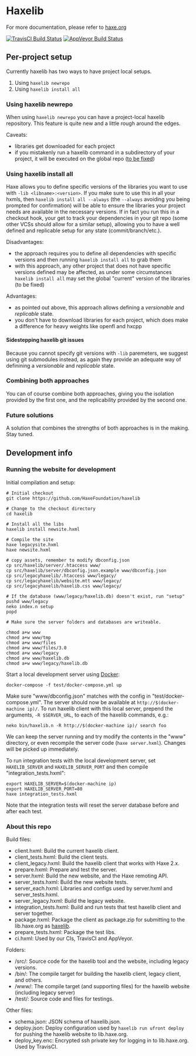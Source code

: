 # Haxelib

For more documentation, please refer to [haxe.org](http://haxe.org/haxelib)

[![TravisCI Build Status](https://travis-ci.org/HaxeFoundation/haxelib.svg?branch=development)](https://travis-ci.org/HaxeFoundation/haxelib)
[![AppVeyor Build Status](https://ci.appveyor.com/api/projects/status/github/HaxeFoundation/haxelib?branch=development&svg=true)](https://ci.appveyor.com/project/HaxeFoundation/haxelib)

## Per-project setup

Currently haxelib has two ways to have project local setups.

1. Using `haxelib newrepo`
2. Using `haxelib install all`

### Using haxelib newrepo

When using `haxelib newrepo` you can have a project-local haxelib repository. This feature is quite new and a little rough around the edges.

Caveats:

- libraries get downloaded for each project
- if you mistakenly run a haxelib command in a subdirectory of your project, it will be executed on the global repo ([to be fixed](https://github.com/HaxeFoundation/haxelib/issues/292))

### Using haxelib install all

Haxe allows you to define specific versions of the libraries you want to use with `-lib <libname>:<version>`. If you make sure to use this in all your hxmls, then `haxelib install all --always` (the `--always` avoiding you being prompted for confirmation) will be able to ensure the libraries your project needs are available in the necessary versions. If in fact you run this in a checkout hook, your get to track your dependencies in your git repo (some other VCSs should allow for a similar setup), allowing you to have a well defined and replicable setup for any state (commit/branch/etc.).

Disadvantages:

- the approach requires you to define all dependencies with specific versions and then running `haxelib install all` to grab them
- with this approach, any other project that does not have specific versions defined may be affected, as under some circumstances `haxelib install all` may set the global "current" version of the libraries (to be fixed)

Advantages:

- as pointed out above, this approach allows defining a *versionable* and *replicable* state.
- you don't have to download libraries for each project, which does make a difference for heavy weights like openfl and hxcpp

#### Sidestepping haxelib git issues

Because you cannot specify git versions with `-lib` paremeters, we suggest using git submodules instead, as again they provide an adequate way of definining a *versionable* and *replicable* state.

### Combining both approaches

You can of course combine both approaches, giving you the isolation provided by the first one, and the replicability provided by the second one.

### Future solutions

A solution that combines the strengths of both approaches is in the making. Stay tuned.

## Development info

### Running the website for development

Initial compilation and setup:

```
# Initial checkout
git clone https://github.com/HaxeFoundation/haxelib

# Change to the checkout directory
cd haxelib

# Install all the libs
haxelib install newsite.hxml

# Compile the site
haxe legacysite.hxml
haxe newsite.hxml

# copy assets, remember to modify dbconfig.json
cp src/haxelib/server/.htaccess www/
cp src/haxelib/server/dbconfig.json.example www/dbconfig.json
cp src/legacyhaxelib/.htaccess www/legacy/
cp src/legacyhaxelib/website.mtt www/legacy/
cp src/legacyhaxelib/haxelib.css www/legacy/

# If the database (www/legacy/haxelib.db) doesn't exist, run "setup"
pushd www/legacy
neko index.n setup
popd

# Make sure the server folders and databases are writeable.

chmod a+w www
chmod a+w www/tmp
chmod a+w www/files
chmod a+w www/files/3.0
chmod a+w www/legacy
chmod a+w www/haxelib.db
chmod a+w www/legacy/haxelib.db
```

Start a local development server using [Docker](https://www.docker.com/):
```
docker-compose -f test/docker-compose.yml up
```
Make sure "www/dbconfig.json" matches with the config in "test/docker-compose.yml".
The server should now be available at `http://$(docker-machine ip)/`.
To run haxelib client with this local server, prepend the arguments, `-R $SERVER_URL`, to each of the haxelib commands, e.g.:
```
neko bin/haxelib.n -R http://$(docker-machine ip)/ search foo
```

We can keep the server running and try modify the contents in the "www" directory, or even recompile the server code (`haxe server.hxml`). Changes will be picked up immediately.

To run integration tests with the local development server, set `HAXELIB_SERVER` and `HAXELIB_SERVER_PORT` and then compile "integration_tests.hxml":
```
export HAXELIB_SERVER=$(docker-machine ip)
export HAXELIB_SERVER_PORT=80
haxe integration_tests.hxml
```
Note that the integration tests will reset the server database before and after each test.

### About this repo

Build files:

* client.hxml: Build the current haxelib client.
* client_tests.hxml: Build the client tests.
* client_legacy.hxml: Build the haxelib client that works with Haxe 2.x.
* prepare.hxml: Prepare and test the server.
* server.hxml: Build the new website, and the Haxe remoting API.
* server_tests.hxml: Build the new website tests.
* server_each.hxml: Libraries and configs used by server.hxml and server_tests.hxml.
* server_legacy.hxml: Build the legacy website.
* integration_tests.hxml: Build and run tests that test haxelib client and server together.
* package.hxml: Package the client as package.zip for submitting to the lib.haxe.org as [haxelib](http://lib.haxe.org/p/haxelib/).
* prepare_tests.hxml: Package the test libs.
* ci.hxml: Used by our CIs, TravisCI and AppVeyor.

Folders:

* /src/: Source code for the haxelib tool and the website, including legacy versions.
* /bin/: The compile target for building the haxelib client, legacy client, and others.
* /www/: The compile target (and supporting files) for the haxelib website (including legacy server)
* /test/: Source code and files for testings.

Other files:

* schema.json: JSON schema of haxelib.json.
* deploy.json: Deploy configuration used by `haxelib run ufront deploy` for pushing the haxelib website to lib.haxe.org.
* deploy_key.enc: Encrypted ssh private key for logging in to lib.haxe.org. Used by TravisCI.
